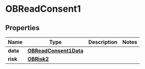 
# OBReadConsent1

## Properties
Name | Type | Description | Notes
------------ | ------------- | ------------- | -------------
**data** | [**OBReadConsent1Data**](OBReadConsent1Data.md) |  | 
**risk** | [**OBRisk2**](OBRisk2.md) |  | 



